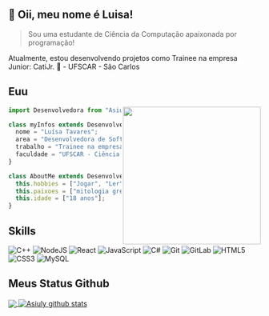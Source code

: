 ## 💜 Oii, meu nome é <strong>Luisa!</strong>

> Sou uma estudante de Ciência da Computação apaixonada por programação!

Atualmente, estou desenvolvendo projetos como Trainee na empresa Junior: CatiJr. 💙 - UFSCAR - São Carlos


## Euu

<img align="right" width="275" src="https://media.giphy.com/media/bGgsc5mWoryfgKBx1u/giphy.gif" />

```js
import Desenvolvedora from "Asiuly";

class myInfos extends Desenvolvedora {
  nome = "Luísa Tavares";
  area = "Desenvolvedora de Software";
  trabalho = "Trainee na empresa CatiJR";
  faculdade = "UFSCAR - Ciência da Computação";
}

class AboutMe extends Desenvolvedora {
  this.hobbies = ["Jogar", "Ler", "Desenvolver"];
  this.paixoes = ["mitologia grega", "Harry Potter"];
  this.idade = ["18 anos"];
}
```

## Skills

![C++](https://img.shields.io/badge/c++-%2300599C.svg?style=for-the-badge&logo=c%2B%2B&logoColor=white)
![NodeJS](https://img.shields.io/badge/node.js-6DA55F?style=for-the-badge&logo=node.js&logoColor=white)
![React](https://img.shields.io/badge/react-%2320232a.svg?style=for-the-badge&logo=react&logoColor=%2361DAFB)
![JavaScript](https://img.shields.io/badge/javascript-%23323330.svg?style=for-the-badge&logo=javascript&logoColor=%23F7DF1E)
![C#](https://img.shields.io/badge/c%23-%23239120.svg?style=for-the-badge&logo=c-sharp&logoColor=white)
![Git](https://img.shields.io/badge/git-%23F05033.svg?style=for-the-badge&logo=git&logoColor=white)
![GitLab](https://img.shields.io/badge/gitlab-%23181717.svg?style=for-the-badge&logo=gitlab&logoColor=white)
![HTML5](https://img.shields.io/badge/html5-%23E34F26.svg?style=for-the-badge&logo=html5&logoColor=white)
![CSS3](https://img.shields.io/badge/css3-%231572B6.svg?style=for-the-badge&logo=css3&logoColor=white)
![MySQL](https://img.shields.io/badge/mysql-%2300f.svg?style=for-the-badge&logo=mysql&logoColor=white)


## Meus Status Github

<a href="https://github.com/Asiuly">
  <img align="center" src="https://github-readme-stats.vercel.app/api/top-langs/?username=Asiuly&theme=radical&hide_langs_below=1" />
</a>

<a href="https://github.com/Asiuly">
 <img align="center" src="https://github-readme-stats.vercel.app/api?username=Asiuly&show_icons=true&theme=radical&line_height=27" alt="Asiuly github stats"/>
</a>

